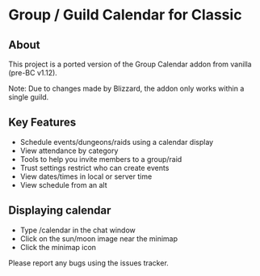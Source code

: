 # Group / Guild Calendar for Classic

About 
---

This project is a ported version of the Group Calendar addon from vanilla (pre-BC v1.12).  

Note: Due to changes made by Blizzard, the addon only works within a single guild.

Key Features
---

* Schedule events/dungeons/raids using a calendar display
* View attendance by category
* Tools to help you invite members to a group/raid
* Trust settings restrict who can create events
* View dates/times in local or server time
* View schedule from an alt

Displaying calendar
---

* Type /calendar in the chat window
* Click on the sun/moon image near the minimap
* Click the minimap icon

 

Please report any bugs using the issues tracker.
